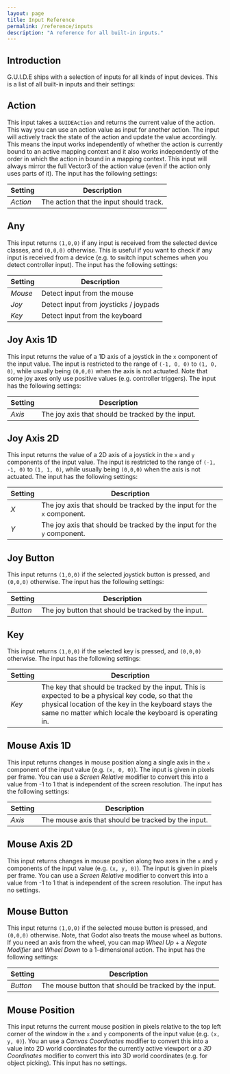 ```yaml
---
layout: page
title: Input Reference
permalink: /reference/inputs
description: "A reference for all built-in inputs."
---
```


## Introduction
G.U.I.D.E ships with a selection of inputs for all kinds of input devices. This is a list of all built-in inputs and their settings:

## Action

This input takes a `GUIDEAction` and returns the current value of the action. This way you can use an action value as input for another action. The input will actively track the state of the action and update the value accordingly. This means the input works independently of whether the action is currently bound to an active mapping context and it also works independently of the order in which the action in bound in a mapping context. This input will always mirror the full Vector3 of the action value (even if the action only uses parts of it). The input has the following settings:

|Setting|Description|
|---|---|
|_Action_| The action that the input should track. |

## Any
This input returns `(1,0,0)` if any input is received from the selected device classes, and `(0,0,0)` otherwise. This is useful if you want to check if any input is received from a device (e.g. to switch input schemes when you detect controller input). The input has the following settings:

| Setting             | Description                                                                                                                       |
|---------------------|-----------------------------------------------------------------------------------------------------------------------------------|
| _Mouse_         | Detect input from the mouse                                                                            |
| _Joy_         | Detect input from joysticks / joypads                                                                            |
| _Key_         | Detect input from the keyboard                                                                            |

## Joy Axis 1D

This input returns the value of a 1D axis of a joystick in the `x` component of the input value. The input is restricted to the range of `(-1, 0, 0)` to `(1, 0, 0)`, while usually being `(0,0,0)` when the axis is not actuated. Note that some joy axes only use positive values (e.g. controller triggers). The input has the following settings:

| Setting             | Description                                                                                                                       |
|---------------------|-----------------------------------------------------------------------------------------------------------------------------------|
| _Axis_         | The joy axis that should be tracked by the input.                                                                          |



## Joy Axis 2D
This input returns the value of a 2D axis of a joystick in the `x` and `y` components of the input value. The input is restricted to the range of `(-1, -1, 0)` to `(1, 1, 0)`, while usually being `(0,0,0)` when the axis is not actuated. The input has the following settings:

| Setting             | Description                                                                                                                       |
|---------------------|-----------------------------------------------------------------------------------------------------------------------------------|
| _X_        | The joy axis that should be tracked by the input for the `x` component.                                                                          |
| _Y_        | The joy axis that should be tracked by the input for the `y` component.                                                                          |


## Joy Button
This input returns `(1,0,0)` if the selected joystick button is pressed, and `(0,0,0)` otherwise. The input has the following settings:

| Setting             | Description                                                                                                                       |
|---------------------|-----------------------------------------------------------------------------------------------------------------------------------|
| _Button_         | The joy button that should be tracked by the input.                                                                          |


## Key

This input returns `(1,0,0)` if the selected key is pressed, and `(0,0,0)` otherwise. The input has the following settings:

| Setting             | Description                                                                                                                       |
|---------------------|-----------------------------------------------------------------------------------------------------------------------------------|
| _Key_         | The key that should be tracked by the input.  This is expected to be a physical key code, so that the physical location of the key in the keyboard stays the same no matter which locale the keyboard is operating in.                                                                        |

## Mouse Axis 1D

This input returns changes in mouse position along a single axis in the `x` component of the input value (e.g. `(x, 0, 0)`). The input is given in pixels per frame. You can use a _Screen Relative_ modifier to convert this into a value from -1 to 1 that is independent of the screen resolution. The input has the following settings:

| Setting             | Description                                                                                                                       |
|---------------------|-----------------------------------------------------------------------------------------------------------------------------------|
| _Axis_         | The mouse axis that should be tracked by the input.                                                                          |

## Mouse Axis 2D

This input returns changes in mouse position along two axes in the `x` and `y` components of the input value (e.g. `(x, y, 0)`). The input is given in pixels per frame. You can use a _Screen Relative_ modifier to convert this into a value from -1 to 1 that is independent of the screen resolution. The input has no settings.

## Mouse Button

This input returns `(1,0,0)` if the selected mouse button is pressed, and `(0,0,0)` otherwise. Note, that Godot also treats the mouse wheel as buttons. If you need an axis from the wheel, you can
map _Wheel Up_ + a _Negate Modifier_ and _Wheel Down_ to a 1-dimensional action. The input has the following settings:

| Setting             | Description                                                                                                                       |
|---------------------|-----------------------------------------------------------------------------------------------------------------------------------|
| _Button_         | The mouse button that should be tracked by the input.                                                                          |


## Mouse Position

This input returns the current mouse position in pixels relative to the top left corner of the window in the `x` and `y` components of the input value (e.g. `(x, y, 0)`). You an use a _Canvas Coordinates_ modifier to convert this into a value into 2D world coordinates for the currently active viewport or a _3D Coordinates_ modifier to convert this into 3D world coordinates (e.g. for object picking). This input has no settings.
